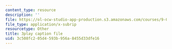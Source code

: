 ```yaml
---
content_type: resource
description: ''
file: https://ol-ocw-studio-app-production.s3.amazonaws.com/courses/9-00sc-introduction-to-psychology-fall-2011/3c508fc205d4593b956a8455d33dfe16_t73rjeOj0eY.vtt
file_type: application/x-subrip
resourcetype: Other
title: 3play caption file
uid: 3c508fc2-05d4-593b-956a-8455d33dfe16
---
```

